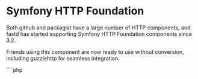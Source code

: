# Symfony HTTP Foundation

Both github and packagist have a large number of HTTP components, and fastd has started supporting Symfony HTTP Foundation components since 3.2.

Friends using this component are now ready to use without conversion, including guzzlehttp for seamless integration.

`` `php
<? php

namespace Controller;


use FastD \ Http \ ServerRequest;

class IndexController
{
     public function sayHello (ServerRequest $ request)
     {
         return new \ Symfony \ Component \ HttpFoundation \ Response ('hello');
     }
}
`` `